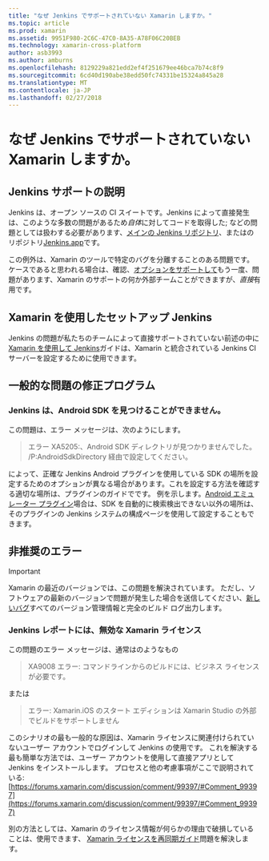 ```yaml
---
title: "なぜ Jenkins でサポートされていない Xamarin しますか。"
ms.topic: article
ms.prod: xamarin
ms.assetid: 9951F980-2C6C-47C0-8A35-A78F06C20BEB
ms.technology: xamarin-cross-platform
author: asb3993
ms.author: amburns
ms.openlocfilehash: 8129229a821edd2ef4f251679ee46bca7b74c8f9
ms.sourcegitcommit: 6cd40d190abe38edd50fc74331be15324a845a28
ms.translationtype: MT
ms.contentlocale: ja-JP
ms.lasthandoff: 02/27/2018
---
```

# <a name="why-isnt-jenkins-supported-by-xamarin"></a>なぜ Jenkins でサポートされていない Xamarin しますか。

## <a name="jenkins-support-explanation"></a>Jenkins サポートの説明

Jenkins は、オープン ソースの CI スイートです。Jenkins によって直接発生は、このような多数の問題があるため*自体*に対してコードを取得した; などの問題としては扱わする必要があります、[メインの Jenkins リポジトリ](https://github.com/jenkinsci/jenkins)、またはのリポジトリ[Jenkins.app](https://github.com/stisti/jenkins-app)です。

この例外は、Xamarin のツールで特定のバグを分離することのある問題です。ケースであると思われる場合は、確認、[オプションをサポートして](~/cross-platform/troubleshooting/support-options.md)もう一度、問題があります、Xamarin のサポートの何か外部チームことができますが、*直接*有用です。

## <a name="setup-jenkins-with-xamarin"></a>Xamarin を使用したセットアップ Jenkins

Jenkins の問題が私たちのチームによって直接サポートされていない前述の中に[Xamarin を使用して Jenkins](~/tools/ci/jenkins-walkthrough.md)ガイドは、Xamarin と統合されている Jenkins CI サーバーを設定するために使用できます。 

## <a name="fixes-for-common-issues"></a>一般的な問題の修正プログラム
### <a name="jenkins-is-unable-to-find-the-android-sdk"></a>Jenkins は、Android SDK を見つけることができません。

この問題は、エラー メッセージは、次のようにします。

> エラー XA5205:、Android SDK ディレクトリが見つかりませんでした。 /P:AndroidSdkDirectory 経由で設定してください。

によって、正確な Jenkins Android プラグインを使用している SDK の場所を設定するためのオプションが異なる場合があります。これを設定する方法を確認する適切な場所は、プラグインのガイドでです。 例を示します。[Android エミュレーター プラグイン](https://wiki.jenkins-ci.org/display/JENKINS/Android+Emulator+Plugin#AndroidEmulatorPlugin-Systemconfiguration)場合は、SDK を自動的に検索検出できない以外の場所は、そのプラグインの Jenkins システムの構成ページを使用して設定することもできます。 


## <a name="deprecated-errors"></a>非推奨のエラー

> [!IMPORTANT]
> Xamarin の最近のバージョンでは、この問題を解決されています。 ただし、ソフトウェアの最新のバージョンで問題が発生した場合を送信してください、[新しいバグ](~/cross-platform/troubleshooting/questions/howto-file-bug.md)すべてのバージョン管理情報と完全のビルド ログ出力します。



### <a name="jenkins-reports-an-invalid-xamarin-license"></a>Jenkins レポートには、無効な Xamarin ライセンス
この問題のエラー メッセージは、通常はのようなもの

> XA9008 エラー: コマンドラインからのビルドには、ビジネス ライセンスが必要です。

または

> エラー: Xamarin.iOS のスタート エディションは Xamarin Studio の外部でビルドをサポートしません 

このシナリオの最も一般的な原因は、Xamarin ライセンスに関連付けられていないユーザー アカウントでログインして Jenkins の使用です。 これを解決する最も簡単な方法では、ユーザー アカウントを使用して直接アプリとして Jenkins をインストールします。 プロセスと他の考慮事項がここで説明されている: [https://forums.xamarin.com/discussion/comment/99397/#Comment_99397](https://forums.xamarin.com/discussion/comment/99397/#Comment_99397)

別の方法としては、Xamarin のライセンス情報が何らかの理由で破損していることは、使用できます、 [Xamarin ライセンスを再同期ガイド](~/cross-platform/troubleshooting/legacy-licenses/resync-licenses.md)問題を解決します。


